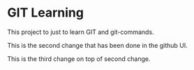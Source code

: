 # GIT Learning

This project to just to learn GIT and git-commands.

This is the second change that has been done in the github UI.

This is the third change on top of second change.
